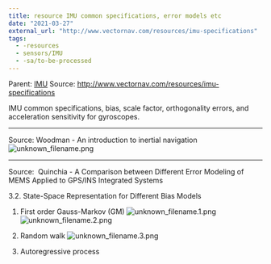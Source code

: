 ```yaml
---
title: resource IMU common specifications, error models etc
date: "2021-03-27"
external_url: "http://www.vectornav.com/resources/imu-specifications"
tags:
  - -resources
  - sensors/IMU
  - -sa/to-be-processed
---
```


Parent: [IMU](sensors/imu.md)
Source: <http://www.vectornav.com/resources/imu-specifications>

IMU common specifications, bias, scale factor, orthogonality errors, and acceleration sensitivity for gyroscopes.

* * *

Source: Woodman - An introduction to inertial navigation
![unknown_filename.png](./_resources/[resource]_IMU_common_specifications,_error_models_etc.resources/unknown_filename.png)

* * *

Source:  Quinchia - A Comparison between Different Error Modeling of MEMS Applied to GPS/INS Integrated Systems

3.2. State-Space Representation for Different Bias Models

1.  First order Gauss-Markov (GM)
    ![unknown_filename.1.png](./_resources/[resource]_IMU_common_specifications,_error_models_etc.resources/unknown_filename.1.png)
    ![unknown_filename.2.png](./_resources/[resource]_IMU_common_specifications,_error_models_etc.resources/unknown_filename.2.png)
    
2.  Random walk
    ![unknown_filename.3.png](./_resources/[resource]_IMU_common_specifications,_error_models_etc.resources/unknown_filename.3.png)
    
3.  Autoregressive process

